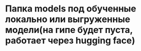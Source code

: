 # Папка models под обученные локально или выгруженные модели(на гипе будет пуста, работает через hugging face)
